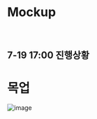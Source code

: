 # Mockup
<br>

## 7-19 17:00 진행상황

# 목업
![image](/uploads/a316f490e61b2370d7dea992ff8fea45/image.png)
